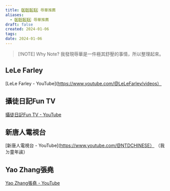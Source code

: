 ```yaml
---
title: 8️⃣9️⃣6️⃣4️⃣ 辱華推薦
aliases:
  - 8️⃣9️⃣6️⃣4️⃣ 辱華推薦
draft: false
created: 2024-01-06
tags: 
date: 2024-01-06
---
```


> [!NOTE] Why Note?
> 我發現辱華是一件極其舒壓的事情，所以整理起來。

## LeLe Farley
[LeLe Farley - YouTube](https://www.youtube.com/@LeLeFarley/videos）
## 攝徒日記Fun TV
[攝徒日記Fun TV - YouTube](https://www.youtube.com/@funtv8964/videos)
## 新唐人電視台
[新唐人電視台 - YouTube](https://www.youtube.com/@NTDCHINESE） 
（我ㄉ童年誒）
## Yao Zhang張堯
[Yao Zhang張堯 - YouTube](https://www.youtube.com/channel/UCSL7fa2GLhniFzw1_4EwQLw)
